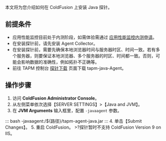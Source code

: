 本文将为您介绍如何在 ColdFusion 上安装 Java 探针。

## 前提条件

- 应用性能监控目前处于内测阶段，如需体验需通过 [应用性能监控内测申请](https://cloud.tencent.com/apply/p/f5yvbf09mka)。
- 在安装探针前，请先安装 Agent Collector。
- 在安装探针前，需要先确保本地浏览器时间与服务器时区、时间一致。若有多个服务器，则要保证本地浏览器、多个服务器的时区、时间都一致。否则，可能会影响数据的准确性，例如拓扑不正确等。
- 前往 TAPM 控制台 [探针下载](https://console.cloud.tencent.com/tapm/addagent) 页面下载 tapm-java-Agent。

## 操作步骤

1. 访问 **ColdFusion Administrator Console**。
2. 从左侧菜单依次选择【SERVER SETTINGS】>【Java and JVM】。
3. 在  **JVM Arguments**  输入框里，配置 `-javaagent` 参数。
<dx-codeblock>
:::  bash
 -javaagent:/${路径}/tapm-agent-java.jar
:::
</dx-codeblock>
4. 单击【Submit Changes】。
5. 重启 ColdFusion。
>?探针暂时不支持 ColdFusion Version 9 on IIS。
